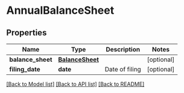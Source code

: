 # AnnualBalanceSheet

## Properties
Name | Type | Description | Notes
------------ | ------------- | ------------- | -------------
**balance_sheet** | [**BalanceSheet**](BalanceSheet.md) |  | [optional] 
**filing_date** | **date** | Date of filing | [optional] 

[[Back to Model list]](../README.md#documentation-for-models) [[Back to API list]](../README.md#documentation-for-api-endpoints) [[Back to README]](../README.md)


